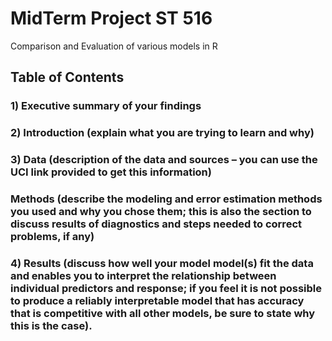 # MidTerm Project ST 516

Comparison and Evaluation of various models in R

## Table of Contents
### 1) Executive summary of your findings
### 2) Introduction (explain what you are trying to learn and why)
### 3) Data (description of the data and sources – you can use the UCI link provided to get this information)
### Methods (describe the modeling and error estimation methods you used and why you chose them; this is also the section to discuss results of diagnostics and steps needed to correct problems, if any)
### 4) Results (discuss how well your model model(s) fit the data and enables you to interpret the relationship between individual predictors and response; if you feel it is not possible to produce a reliably interpretable model that has accuracy that is competitive with all other models, be sure to state why this is the case).
